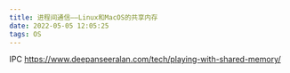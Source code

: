 ```yaml
---
title: 进程间通信——Linux和MacOS的共享内存
date: 2022-05-05 12:05:25
tags: OS
---
```


IPC
https://www.deepanseeralan.com/tech/playing-with-shared-memory/